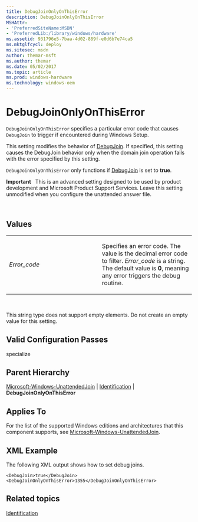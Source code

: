 ```yaml
---
title: DebugJoinOnlyOnThisError
description: DebugJoinOnlyOnThisError
MSHAttr:
- 'PreferredSiteName:MSDN'
- 'PreferredLib:/library/windows/hardware'
ms.assetid: 931796e5-7baa-4d02-889f-e0d6b7e74ca5
ms.mktglfcycl: deploy
ms.sitesec: msdn
author: themar-msft
ms.author: themar
ms.date: 05/02/2017
ms.topic: article
ms.prod: windows-hardware
ms.technology: windows-oem
---
```


# DebugJoinOnlyOnThisError


`DebugJoinOnlyOnThisError` specifies a particular error code that causes `DebugJoin` to trigger if encountered during Windows Setup.

This setting modifies the behavior of [DebugJoin](microsoft-windows-unattendedjoin-identification-debugjoin.md). If specified, this setting causes the DebugJoin behavior only when the domain join operation fails with the error specified by this setting.

`DebugJoinOnlyOnThisError` only functions if [DebugJoin](microsoft-windows-unattendedjoin-identification-debugjoin.md) is set to **true**.

**Important**  
This is an advanced setting designed to be used by product development and Microsoft Product Support Services. Leave this setting unmodified when you configure the unattended answer file.

 

## Values


<table>
<colgroup>
<col width="50%" />
<col width="50%" />
</colgroup>
<tbody>
<tr class="odd">
<td><p><em>Error_code</em></p></td>
<td><p>Specifies an error code. The value is the decimal error code to filter. <em>Error_code</em> is a string. The default value is <strong>0</strong>, meaning any error triggers the debug routine.</p></td>
</tr>
</tbody>
</table>

 

This string type does not support empty elements. Do not create an empty value for this setting.

## Valid Configuration Passes


specialize

## Parent Hierarchy


[Microsoft-Windows-UnattendedJoin](microsoft-windows-unattendedjoin.md) | [Identification](microsoft-windows-unattendedjoin-identification.md) | **DebugJoinOnlyOnThisError**

## Applies To


For the list of the supported Windows editions and architectures that this component supports, see [Microsoft-Windows-UnattendedJoin](microsoft-windows-unattendedjoin.md).

## XML Example


The following XML output shows how to set debug joins.

```
<DebugJoin>true</DebugJoin>
<DebugJoinOnlyOnThisError>1355</DebugJoinOnlyOnThisError>
```

## Related topics


[Identification](microsoft-windows-unattendedjoin-identification.md)

 

 







